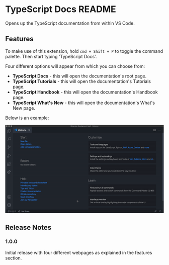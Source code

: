 # TypeScript Docs README

Opens up the TypeScript documentation from within VS Code.

## Features

To make use of this extension, hold `cmd + Shift + P` to toggle the command palette. Then start typing 'TypeScript Docs'. 

Four different options will appear from which you can choose from:
- **TypeScript Docs** - this will open the documentation's root page.
- **TypeScript Tutorials** - this will open the documentation's Tutorials page.
- **TypeScript Handbook** - this will open the documentation's Handbook page.
- **TypeScript What's New** - this will open the documentation's What's New page.

Below is an example:

![Example](images/vscode-ts.gif)

## Release Notes

### 1.0.0

Initial release with four different webpages as explained in the features section.

